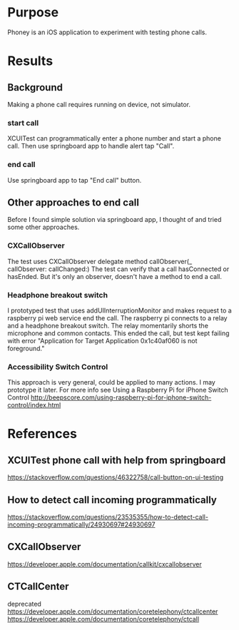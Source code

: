 # Purpose
Phoney is an iOS application to experiment with testing phone calls.

# Results

## Background
Making a phone call requires running on device, not simulator.

### start call
XCUITest can programmatically enter a phone number and start a phone call.
Then use springboard app to handle alert tap "Call".
### end call
Use springboard app to tap "End call" button.

## Other approaches to end call
Before I found simple solution via springboard app, I thought of and tried some other approaches.

### CXCallObserver
The test uses CXCallObserver delegate method callObserver(_ callObserver: callChanged:)
The test can verify that a call hasConnected or hasEnded.
But it's only an observer, doesn't have a method to end a call.

### Headphone breakout switch
I prototyped test that uses addUIInterruptionMonitor and makes request to a raspberry pi web service end the call.
The raspberry pi connects to a relay and a headphone breakout switch.
The relay momentarily shorts the microphone and common contacts.
This ended the call, but test kept failing with error "Application for Target Application 0x1c40af060 is not foreground."

### Accessibility Switch Control
This approach is very general, could be applied to many actions.
I may prototype it later.
For more info see Using a Raspberry Pi for iPhone Switch Control
http://beepscore.com/using-raspberry-pi-for-iphone-switch-control/index.html

# References

## XCUITest phone call with help from springboard
https://stackoverflow.com/questions/46322758/call-button-on-ui-testing

## How to detect call incoming programmatically
https://stackoverflow.com/questions/23535355/how-to-detect-call-incoming-programmatically/24930697#24930697

## CXCallObserver
https://developer.apple.com/documentation/callkit/cxcallobserver

## CTCallCenter
deprecated
https://developer.apple.com/documentation/coretelephony/ctcallcenter
https://developer.apple.com/documentation/coretelephony/ctcall

